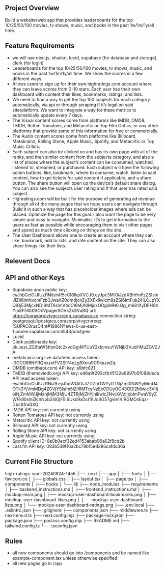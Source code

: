## Project Overview
Build a website/web app that provides leaderboards for the top 10/25/50/100 movies, tv shows, music, and books in the past 1w/1m/1y/all time.

## Feature Requirements
- we will use next.js, shadcn, lucid, supabase (for database and storage), clerk (for login)
- Leaderboards for the top 10/25/50/100 movies, tv shows, music, and books in the past 1w/1m/1y/all time. We show the scores in a few different ways.
- Allows users to sign up for their own highratings.com account where they can leave scores from 0-10 stars. Each user has their own dashboard with content their likes, bookmarks, ratings, and lists.
- We need to find a way to get the top 100 subjects for each category automatically, via api or through scraping if it’s legal on said site/platform. We want to integrate a way for these metrics to automatically update every 7 days.
- The Visual content scores come from platforms like IMDB, OMDB, TMDB, Rotten Tomatoes, and Metacritic or Top Film Critics, or any other platforms that provide some of this information for free or commercially.
- The Audio content scores come from platforms like Billboard, Metabrainz, Rolling Stone, Apple Music, Spotify, and Metacritic or Top Music Critics.
- Each subject can also be clicked on and has its own page with all of the ranks, and then similar content from the subjects category, and also a list of places where the subject’s content can be consumed, watched, listened to, streamed, or purchased. Each subject will have the following action buttons; like, bookmark, where to consume, watch, listen to said content, how to get tickets for said content if applicable, and a share button. The share button will open up the device’s default share dialog. You can also see the subjects user rating and if that user has rated said subject.
- Highratings.com will be built for the purpose of generating ad revenue through all of the many pages that we hope users can navigate through. Build it in such a way that has placeholder images where ads can be placed. Optimize the page for this goal. I also want the page to be very simple and easy to navigate. Minimalist. It’s to get information to the users as fast as possible while encouraging them to visit other pages and spend as much time clicking on things on the site.
- The User Dashboard allows one to create an account where they can like, bookmark, add to lists, and rate content on the site. They can also share things like their lists.

## Relevent Docs

## API and other Keys
- Supabase anon public key: eyJhbGciOiJIUzI1NiIsInR5cCI6IkpXVCJ9.eyJpc3MiOiJzdXBhYmFzZSIsInJlZiI6ImNvcmFzb3JwaXZ0dmdjcnZyZXFxIiwicm9sZSI6ImFub24iLCJpYXQiOjE3MjcxNDI4MTAsImV4cCI6MjA0MjcxODgxMH0.Qg_m681XyDFHShYlp8F5WJfAOcVpuger5OVkZxSVuBQ url: https://corasorpivtvgcrvreqq.supabase.co connection string: postgresql://postgres.corasorpivtvgcrvreqq:[SUPAC0rusC4nt#1986]@aws-0-us-east-1.pooler.supabase.com:6543/postgres
- Lucid 
- Clerk publishable key: pk_test_ZG9taW5hbnQtc2xvdGgtMTUuY2xlcmsuYWNjb3VudHMuZGV2JA
- metabrainz.org live datafeed access token: l0OCO66NYRQbxzxtFV2SlY4qLg9Xoiu9C9kazwZq
- OMDB (omdbapi.com) API key: a9bfc821
- TMDB (themoviedb.org) API key: ed6a9f293cfb45f22e8997b5f088deca API read access token: eyJhbGciOiJIUzI1NiJ9.eyJhdWQiOiJlZDZhOWYyOTNjZmI0NWYyMmU4OTk3YjVmMDg4ZGVjYSIsIm5iZiI6MTcyNzExODUyOC43ODI2Miwic3ViIjoiNjZmMWJjMzhjMjM3MjU4ZTRjMjZhYjhiIiwic2NvcGVzIjpbImFwaV9yZWFkIl0sInZlcnNpb24iOjF9.6Ukd9xDcI1hJo4G5Tgvle1KIRGMOxEqz-DbcSfruGXQ
- IMDB API key: not currently using
- Rotten Tomatoes API key: not currently using
- Metacritic API key: not currently using
- Billboard API key: not currently using
- Rolling Stone API key: not currently using
- Apple Music API key: not currently using
- Spotify client ID: 8e0b0ecf32ed4153abab96a02f8cb2b
- Last.fm API key: 083b539f16a2bc79bf5ed286cafdd36a

## Current File Structure
high-ratings-com-20240924-1456
├── .next
├── app
│   ├── fonts
│   ├── favicon.ico
│   ├── globals.css
│   ├── layout.tsx
│   ├── page.tsx
│   ├── components
│   ├── hooks
│   └── lib
├── node_modules
├── requirements
│   ├── backend_instructions.md
│   ├── frontend_instructions.md
│   ├── mockup-main.png
│   ├── mockup-user-dashboard-bookmarks.png
│   ├── mockup-user-dashboard-likes.png
│   ├── mockup-user-dashboard-lists.png
│   └── mockup-user-dashboard-ratings.png
├── .env.local
├── .eslintrc.json
├── .gitignore
├── components.json
├── middleware.ts
├── next-env.d.ts
├── next.config.mjs
├── package-lock.json
├── package.json
├── postcss.config.mjs
├── README.md
├── tailwind.config.ts
└── tsconfig.json

## Rules
- all new components should go into /components and be named like example-component.tsx unless otherwise specified
- all new pages go in /app  